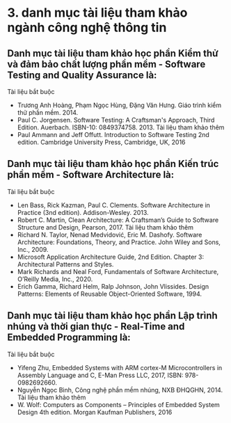 # 3. danh mục tài liệu tham khảo ngành công nghệ thông tin
## Danh mục tài liệu tham khảo học phần Kiểm thử và đảm bảo chất lượng phần mềm - Software Testing and Quality Assurance là:
Tài liệu bắt buộc
- Trương Anh Hoàng, Phạm Ngọc Hùng, Đặng Văn Hưng. Giáo trình kiểm thử phần mềm. 2014.
- Paul C. Jorgensen. Software Testing: A Craftsman's Approach, Third Edition. Auerbach. ISBN-10: 0849374758. 2013.
Tài liệu tham khảo thêm
- Paul Ammann and Jeff Offutt. Introduction to Software Testing 2nd edition. Cambridge University Press, Cambridge, UK, 2016
## Danh mục tài liệu tham khảo học phần Kiến trúc phần mềm - Software Architecture là:
Tài liệu bắt buộc
- Len Bass, Rick Kazman, Paul C. Clements. Software Architecture in Practice (3nd edition). Addison-Wesley. 2013.
- Robert C. Martin, Clean Architecture: A Craftsman’s Guide to Software Structure and Design, Pearson, 2017.
Tài liệu tham khảo thêm
- Richard N. Taylor, Nenad Medvidović, Eric M. Dashofy. Software Architecture: Foundations, Theory, and Practice. John Wiley and Sons, Inc., 2009.
- Microsoft Application Architecture Guide, 2nd Edition. Chapter 3: Architectural Patterns and Styles.
- Mark Richards and Neal Ford, Fundamentals of Software Architecture, O’Reilly Media, Inc., 2020.
- Erich Gamma, Richard Helm, Ralp Johnson, John Vlissides. Design Patterns: Elements of Reusable Object-Oriented Software, 1994.
## Danh mục tài liệu tham khảo học phần Lập trình nhúng và thời gian thực - Real-Time and Embedded Programming là:
Tài liệu bắt buộc
- Yifeng Zhu, Embedded Systems with ARM cortex-M Microcontrollers in Assembly Language and C, E-Man Press LLC, 2017, ISBN: 978-0982692660.
- Nguyễn Ngọc Bình, Công nghệ phần mềm nhúng, NXB ĐHQGHN, 2014.
Tài liệu tham khảo thêm
- W. Wolf: Computers as Components – Principles of Embedded System Design 4th edition. Morgan Kaufman Publishers, 2016
